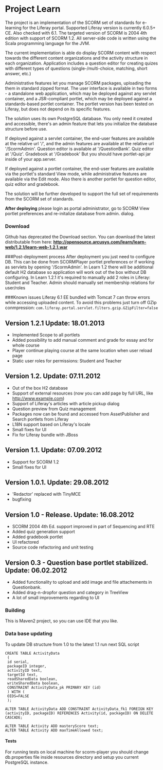 # Project Learn

The project is an implementation of the SCORM set of standards for e-learning for the Liferay portal. Supported Liferay version is currently 6.0.5+ CE. Also checked with 6.1.
The targeted version of SCORM is 2004 4th edition with support of SCORM 1.2.
All server-side code is written using the Scala programming language for the JVM.

The current implementation is able do display SCORM content with respect towards the different content organizations and the activity structure in each organization.
Application includes a question editor for creating quizes with different types of questions (single-/multi-choice, matching, short answer, etc.)

Administrative features let you manage SCORM packages, uploading the them in standard zipped format.
The user interface is available in two forms - a standalone web application, which may be deployed against any servlet container, and a JSR-compliant portlet, which may be deployed against a standards-based portlet container. The portlet version has been tested on Liferay, but does not depend on its specific features.

The solution uses its own PostgreSQL database. You only need it created and accessible, there's an admin feature that lets you initialize the database structure before use.

If deployed against a servlet container, the end-user features are available at the relative url '/', and the admin features are available at the relative url '/ScormAdmin'. Question editor is available at '/QuestionBank'. Quiz editor at '/Quiz'. Gradebook at '/Gradebook' But you should have portlet-api jar inside of your app.server.

If deployed against a portlet container, the end-user features are available via the portlet's standard View mode, while administrative features are available via the Edit mode. Also there is another portlet for question editor, quiz editor and gradebook.

The solution will be further developed to support the full set of requirements from the SCORM set of standards.

**After deploying** please login as portal administrator, go to SCORM View portlet preferences and re-initalize database from admin. dialog.

### Download 
Github has deprecated the Download section. You can download the latest distributable from here: **http://opensource.arcusys.com/learn/learn-web/1.2.1/learn-web-1.2.1.war**

###Post-deployment process
After deployment you just need to configure DB. This can be done from SCORMPlayer portlet preferences or if working as servlets by opening '/ScormAdmin'.
In Learn 1.2 there will be additional default H2 database so application will work out of the box without DB configuring.
In Learn 1.2.1 it's required to manually add 2 roles in Liferay: Student and Teacher. Admin should manually set membership relations for user/roles

###Known issues
Liferay 6.1 EE bundled with Tomcat 7 can throw errors while accessing uploaded content. To avoid this problems just turn off GZip conmpression:
`com.liferay.portal.servlet.filters.gzip.GZipFilter=false`

## Version 1.2.1 Update: 18.01.2013
 - Implemented Scope to all portlets
 - Added possibility to add manual comment and grade for essay and for whole course
 - Player continue playing course at the same location when user reload page
 - Static user roles for permissions: Student and Teacher
 

## Version 1.2. Update: 07.11.2012
 - Out of the box H2 database
 - Support of external resources (now you can add page by full URL, like http://www.example.com)
 - Support of Liferay's articles with article pickup dialog
 - Question preview from Quiz management
 - Packages now can be found and accessed from AssetPublisher and Search portlets from Liferay
 - L18N support based on Liferay's locale
 - Small fixes for UI
 - Fix for Liferay bundle with JBoss

## Version 1.1. Update: 07.09.2012
 - Support for SCORM 1.2
 - Small fixes for UI

## Version 1.0.1. Update: 29.08.2012
 - 'Redactor' replaced with TinyMCE
 - bugfixing

## Version 1.0 - Release. Update: 16.08.2012
 - SCORM 2004 4th Ed. support improved in part of Sequencing and RTE
 - Added quiz generation support
 - Added gradebook portlet
 - UI refactored
 - Source code refactoring and unit testing

## Version 0.3 - Question base portlet stabilized. Update: 06.02.2012
 - Added functionality to upload and add image and file attachements in Questionbank.
 - Added drag-n-dropfor question and category in TreeView
 - A lot of small improvements regarding to UI
 
### Building

This is Maven2 project, so you can use IDE that you like.

### Data base updating
To update DB structure from 1.0 to the latest 1.1 run next SQL script

    CREATE TABLE ActivityData
     (
     id serial,
     packageID integer,
     activityID text,
     targetId text,
     readSharedData boolean,
     writeSharedData boolean,
     CONSTRAINT ActivityData_pk PRIMARY KEY (id)
     ) WITH (
     OIDS=FALSE
     );
    
    ALTER TABLE ActivityData ADD CONSTRAINT ActivityData_fk1 FOREIGN KEY (activityID, packageID) REFERENCES Activity(id, packageID) ON DELETE CASCADE;
    
    ALTER TABLE Activity ADD masteryScore text;
    ALTER TABLE Activity ADD maxTimeAllowed text;

#### Tests
For running tests on local machine for scorm-player you should change db.properties file inside resources directory and setup you current PostgreSQL instance.
